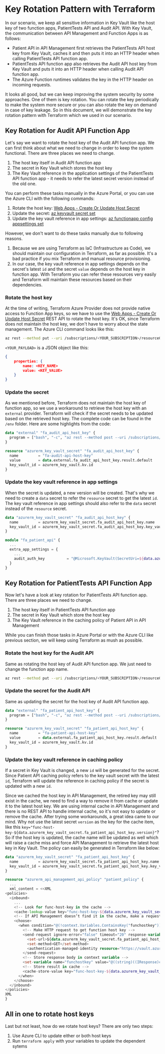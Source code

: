 # Key Rotation Pattern with Terraform

In our scenario, we keep all sensitive information in Key Vault like the host key of two function apps, PatientTests API and Audit API. With Key Vault, the communication between API Management and Function Apps is as follows:

- Patient API in API Management first retrieves the PatientTests API host key from Key Vault, caches it and then puts it into an HTTP header when calling PatientTests API function app.
- PatientTests API function app also retrieves the Audit API host key from Key Vault and puts it into an HTTP header when calling Audit API function app.
- The Azure Function runtimes validates the key in the HTTP header on incoming requests.

It looks all good, but we can keep improving the system security by some approaches. One of them is key rotation. You can rotate the key periodically to make the system more secure or you can also rotate the key on demand in case of key leakage. So in this document, we will demonstrate the key rotation pattern with Terraform which we used in our scenario.

## Key Rotation for Audit API Function App

Let's say we want to rotate the host key of the Audit API function app. We can first think about what we need to change in order to keep the system functional. There are three places we need to change.

1. The host key itself in Audit API function app
2. The secret in Key Vault which stores the host key
3. The Key Vault reference in the application settings of the PatientTests API function app - it needs to refer the latest secret version instead of the old one.

You can perform these tasks manually in the Azure Portal, or you can use the Azure CLI with the following commands:

1. Rotate the host key: [Web Apps - Create Or Update Host Secret](https://docs.microsoft.com/en-us/rest/api/appservice/webapps/createorupdatehostsecret)
2. Update the secret: [az keyvault secret set](https://docs.microsoft.com/en-us/cli/azure/keyvault/secret?view=azure-cli-latest#az-keyvault-secret-set)
3. Update the key vault reference in app settings: [az functionapp config appsettings set](https://docs.microsoft.com/en-us/cli/azure/functionapp/config/appsettings?view=azure-cli-latest#az-functionapp-config-appsettings-set)

However, we don't want to do these tasks manually due to following reasons.

1. Because we are using Terraform as IaC (Infrastructure as Code), we should maintain our configuration in Terraform, as far as possible. It's a bad practice if you mix Terraform and manual resource provisioning.
2. In our case, the key vault reference in app settings depends on the secret's latest `id` and the secret `value` depends on the host key in function app. With Terraform you can refer these resources very easily and Terraform will maintain these resources based on their dependencies.

### Rotate the host key

At the time of writing, Terraform Azure Provider does not provide native access to Function App keys, so we have to use the [Web Apps - Create Or Update Host Secret](https://docs.microsoft.com/en-us/rest/api/appservice/webapps/createorupdatehostsecret) REST API to rotate the host key. It's OK, since Terraform does not maintain the host key, we don't have to worry about the state management. The Azure CLI command looks like this:

```bash
az rest --method put --uri /subscriptions/<YOUR_SUBSCRIPTION>/resourceGroups/newcastle/providers/Microsoft.Web/sites/newcastle-fa-audit-api-dev/host/default/functionkeys/default?api-version=2019-08-01 --body <YOUR_PAYLOAD>
```

`<YOUR_PAYLOAD>` is a JSON object like this:

```json
{
    properties: {
        name: <KEY_NAME>
        value: <KEY_VALUE>
    }
}
```

### Update the secret

As we mentioned before, Terraform does not maintain the host key of function app, so we use a workaround to retrieve the host key with an `external` provider. Terraform will check if the secret needs to be updated based on the retrieved host key. The complete code can be found in the `/env` folder. Here are some highlights from the code:

```terraform
data "external" "fa_audit_api_host_key" {
  program = ["bash", "-c", "az rest --method post --uri /subscriptions/${data.azurerm_client_config.current.subscription_id}/resourceGroups/${var.project_name}/providers/Microsoft.Web/sites/${module.fa_audit_api.name}/host/default/listKeys?api-version=2019-08-01 --query functionKeys"]
}

resource "azurerm_key_vault_secret" "fa_audit_api_host_key" {
  name         = "fa-audit-api-host-key"
  value        = data.external.fa_audit_api_host_key.result.default
  key_vault_id = azurerm_key_vault.kv.id
}
```

### Update the key vault reference in app settings

When the secret is updated, a new version will be created. That's why we need to create a `data` secret to refer the `resource` secret to get the latest `id`. The key vault reference in app settings should also refer to the `data` secret instead of the `resource` secret.

```terraform
data "azurerm_key_vault_secret" "fa_audit_api_host_key" {
  name         = azurerm_key_vault_secret.fa_audit_api_host_key.name
  key_vault_id = azurerm_key_vault_secret.fa_audit_api_host_key.key_vault_id
}

module "fa_patient_api" {
  ...
  extra_app_settings = {
    ...
    audit_auth_key          = "@Microsoft.KeyVault(SecretUri=${data.azurerm_key_vault_secret.fa_audit_api_host_key.id})"
  }
}
```

## Key Rotation for PatientTests API Function App

Now let's have a look at key rotation for PatientTests API function app. There are three places we need to change.

1. The host key itself in PatientTests API function app
2. The secret in Key Vault which store the host key
3. The Key Vault reference in the caching policy of Patient API in API Management

While you can finish those tasks in Azure Portal or with the Azure CLI like previous section, we will keep using Terraform as mush as possible.

### Rotate the host key for the Audit API

Same as rotating the host key of Audit API function app. We just need to change the function app name.

```bash
az rest --method put --uri /subscriptions/<YOUR_SUBSCRIPTION>/resourceGroups/newcastle/providers/Microsoft.Web/sites/newcastle-fa-patient-api-dev/host/default/functionkeys/default?api-version=2019-08-01 --body <YOUR_PAYLOAD>
```

### Update the secret  for the Audit API

Same as updating the secret for the host key of Audit API function app.

```terraform
data "external" "fa_patient_api_host_key" {
  program = ["bash", "-c", "az rest --method post --uri /subscriptions/${data.azurerm_client_config.current.subscription_id}/resourceGroups/${var.project_name}/providers/Microsoft.Web/sites/${module.fa_patient_api.name}/host/default/listKeys?api-version=2019-08-01 --query functionKeys"]
}

resource "azurerm_key_vault_secret" "fa_patient_api_host_key" {
  name         = "fa-patient-api-host-key"
  value        = data.external.fa_patient_api_host_key.result.default
  key_vault_id = azurerm_key_vault.kv.id
}
```

### Update the key vault reference in caching policy

If a secret in Key Vault is changed, a new `id` will be generated for the secret. Since Patient API caching policy refers to the key vault secret with the latest `id`, Terraform will update the reference in caching policy if the secret is updated with a new `id`.

Since we cached the host key in API Management, the retired key may still exist in the cache, we need to find a way to remove it from cache or update it to the latest host key. We are using internal cache in API Management and there is no REST API to handle internal cache, so it's not easy to update or remove the cache. After trying some workarounds, a great idea came to our mind. Why not use the latest secret `version` as the key for the cache item, like this `key="func-host-key-${data.azurerm_key_vault_secret.fa_patient_api_host_key.version}"`? So if the host key is updated, the cache name will be updated as well which will raise a cache miss and force API Management to retrieve the latest host key in Key Vault. The policy can easily be generated in Terraform like below:

```terraform
data "azurerm_key_vault_secret" "fa_patient_api_host_key" {
  name         = azurerm_key_vault_secret.fa_patient_api_host_key.name
  key_vault_id = azurerm_key_vault_secret.fa_patient_api_host_key.key_vault_id
}

resource "azurerm_api_management_api_policy" "patient_policy" {
  ...
  xml_content = <<XML
<policies>
  <inbound>
    ...
    <!-- Look for func-host-key in the cache -->
    <cache-lookup-value key="func-host-key-${data.azurerm_key_vault_secret.fa_patient_api_host_key.version}" variable-name="funchostkey" />
    <!-- If API Management doesn’t find it in the cache, make a request for it and store it -->
    <choose>
      <when condition="@(!context.Variables.ContainsKey("funchostkey"))">
        <!-- Make HTTP request to get function host key -->
        <send-request ignore-error="false" timeout="20" response-variable-name="coderesponse" mode="new">
          <set-url>${data.azurerm_key_vault_secret.fa_patient_api_host_key.id}?api-version=7.0</set-url>
          <set-method>GET</set-method>
          <authentication-managed-identity resource="https://vault.azure.net" />
        </send-request>
        <!-- Store response body in context variable -->
        <set-variable name="funchostkey" value="@((string)((IResponse)context.Variables["coderesponse"]).Body.As<JObject>()["value"])" />
        <!-- Store result in cache -->
        <cache-store-value key="func-host-key-${data.azurerm_key_vault_secret.fa_patient_api_host_key.version}" value="@((string)context.Variables["funchostkey"])" duration="100000" />
      </when>
    </choose>
  </inbound>
</policies>
XML
}
```

## All in one to rotate host keys

Last but not least, how do we rotate host keys? There are only two steps:

1. Use Azure CLI to update either or both host keys
2. Run `terraform apply` with your variables to update the dependent sytems
